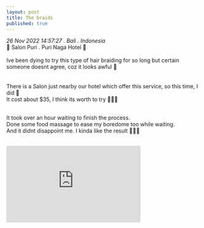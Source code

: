 ```yaml
---
layout: post
title: The braids 
published: true
---
```

_26 Nov 2022 14:57:27 . Bali . Indonesia_
<br>
📍 Salon Puri . Puri Naga Hotel 📍
<br>
<br>
Ive been dying to try this type of hair braiding for so long but certain someone doesnt agree, coz it looks awful 😬 
<br>
<br>
<br>
There is a Salon just nearby our hotel which offer this service, so this time, I did 🤭
<br>
It cost about $35, I think its worth to try 🙂👌🏼
<br>
<br>
<!--more-->
It took over an hour waiting to finish the process.
<br>
Done some food massage to ease my boredome too while waiting.
<br>
And it didnt disappoint me. I kinda like the result 👏🏼😃
<br>
<br>
<iframe width="350" height="200" src="https://www.youtube.com/embed/UNIdyTzy9BY" frameborder="0" allow="accelerometer; autoplay; encrypted-media; gyroscope; picture-in-picture" allowfullscreen></iframe>
<br>
<br>
